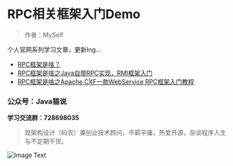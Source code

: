 # RPC相关框架入门Demo

> 作者：MySelf

个人官网系列学习文章，更新Ing...

* [RPC框架是啥？](https://unclecatmyself.github.io/2019/04/20/whatisrpc/)
* [RPC框架是啥之Java自带RPC实现，RMI框架入门](https://unclecatmyself.github.io/2019/04/21/rpcaboutrmi/)
* [RPC框架是啥之Apache CXF一款WebService RPC框架入门教程](https://unclecatmyself.github.io/2019/04/23/rpcaboutcxf/)

### 公众号：Java猫说

**学习交流群：728698035**

> 现架构设计（码农）兼创业技术顾问，不羁平庸，热爱开源，杂谈程序人生与不定期干货。

![Image Text](https://user-gold-cdn.xitu.io/2018/12/28/167f41f1a5729856?w=344&h=344&f=jpeg&s=8231)
